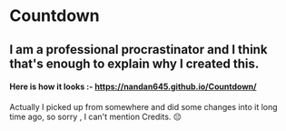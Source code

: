 # Countdown

## I am a professional procrastinator and I think that's enough to explain why I created this. 

#### Here is how it looks :- https://nandan645.github.io/Countdown/

Actually I picked up from somewhere and did some changes into it long time ago, so sorry , I can't mention Credits. 😔

